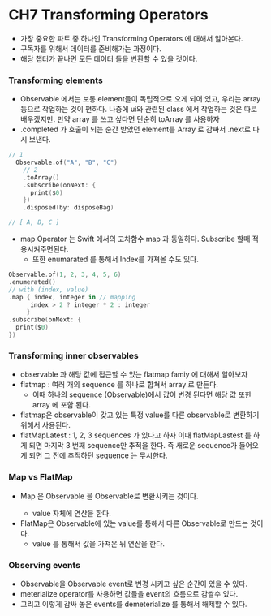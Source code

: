 # CH7 Transforming Operators

- 가장 중요한 파트 중 하나인 Transforming Operators 에 대해서 알아본다.
- 구독자를 위해서 데이터를 준비해가는 과정이다.
- 해당 챕터가 끝나면 모든 데이터 들을 변환할 수 있을 것이다.

### Transforming elements

- Observable 에서는 보통 element들이 독립적으로 오게 되어 있고, 우리는 array 등으로 작업하는 것이 편하다. 나중에 ui와 관련된 class 에서 작업하는 것은 따로 배우겠지만. 만약 array 를 쓰고 싶다면 단순히 toArray 를 사용하자
- .completed 가 호출이 되는 순간 받았던 element를 Array 로 감싸서 .next로 다시 보낸다.

```swift
// 1
  Observable.of("A", "B", "C")
    // 2
    .toArray()
    .subscribe(onNext: {
      print($0)
    })
    .disposed(by: disposeBag)

// [ A, B, C ]
```

- map Operator 는 Swift 에서의 고차함수 map 과 동일하다. Subscribe 할때 적용시켜주면된다.
  - 또한 enumarated 를 통해서 Index를 가져올 수도 있다.

``` swift
Observable.of(1, 2, 3, 4, 5, 6)
.enumerated()
// with (index, value)
.map { index, integer in // mapping
      index > 2 ? integer * 2 : integer
     }
.subscribe(onNext: {
  print($0)
})
```



### Transforming inner observables

- observable 과 해당 값에 접근할 수 있는 flatmap famiy 에 대해서 알아보자
- flatmap : 여러 개의 sequence 를 하나로 합쳐서 array 로 만든다. 
  - 이때 하나의 sequence (Observable)에서 값이 변경 된다면 해당 값 또한 array 에 포함 된다.
- flatmap은 observable이 갖고 있는 특정 value를 다른 observable로 변환하기 위해서 사용된다.
- flatMapLatest : 1, 2, 3 sequences 가 있다고 하자 이때 flatMapLastest 를 하게 되면 마지막 3 번째 sequence만 추적을 한다. 즉 새로운 sequence가 들어오게 되면 그 전에 추적하던 sequence 는 무시한다.

### Map vs FlatMap

- Map 은 Observable<R> 을 Observable<T>로 변환시키는 것이다.
  - value 자체에 연산을 한다.
- FlatMap은 Observable에 있는 value를 통해서 다른 Observable로 만드는 것이다.
  - value 를 통해서 값을 가져온 뒤 연산을 한다.

### Observing events

- Observable을 Observable event로 변경 시키고 싶은 순간이 있을 수 있다.
- meterialize operator를 사용하면 값들을 event의 흐름으로 감쌀수 있다.
- 그리고 이렇게 감싸 놓은 events를 demeterialize 를 통해서 해제할 수 있다.

